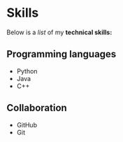 # Skills

Below is a _list_ of my **technical skills:**

## Programming languages
- Python
- Java
- C++

## Collaboration
- GitHub
- Git
